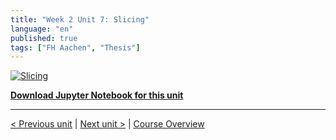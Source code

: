 ```yaml
---
title: "Week 2 Unit 7: Slicing"
language: "en"
published: true
tags: ["FH Aachen", "Thesis"]
---
```


[![Slicing](https://img.youtube.com/vi/qxtPLMDVEeQ/hqdefault.jpg)](https://youtu.be/qxtPLMDVEeQ)

[**Download Jupyter Notebook for this unit**](files/Week_2_Unit_7_slicing_notebook.ipynb)

---

[< Previous unit](/teaching/python-mooc/week2_unit7_selftest) | [Next unit >](/teaching/python-mooc/week2_unit6_selftest) |
[Course Overview](/teaching/python-mooc)
